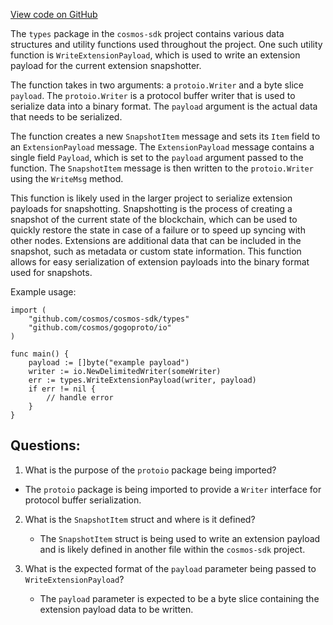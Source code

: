 [View code on GitHub](https://github.com/cosmos/cosmos-sdk/blob/main/store/snapshots/types/util.go)

The `types` package in the `cosmos-sdk` project contains various data structures and utility functions used throughout the project. One such utility function is `WriteExtensionPayload`, which is used to write an extension payload for the current extension snapshotter.

The function takes in two arguments: a `protoio.Writer` and a byte slice `payload`. The `protoio.Writer` is a protocol buffer writer that is used to serialize data into a binary format. The `payload` argument is the actual data that needs to be serialized.

The function creates a new `SnapshotItem` message and sets its `Item` field to an `ExtensionPayload` message. The `ExtensionPayload` message contains a single field `Payload`, which is set to the `payload` argument passed to the function. The `SnapshotItem` message is then written to the `protoio.Writer` using the `WriteMsg` method.

This function is likely used in the larger project to serialize extension payloads for snapshotting. Snapshotting is the process of creating a snapshot of the current state of the blockchain, which can be used to quickly restore the state in case of a failure or to speed up syncing with other nodes. Extensions are additional data that can be included in the snapshot, such as metadata or custom state information. This function allows for easy serialization of extension payloads into the binary format used for snapshots.

Example usage:

```
import (
    "github.com/cosmos/cosmos-sdk/types"
    "github.com/cosmos/gogoproto/io"
)

func main() {
    payload := []byte("example payload")
    writer := io.NewDelimitedWriter(someWriter)
    err := types.WriteExtensionPayload(writer, payload)
    if err != nil {
        // handle error
    }
}
```
## Questions: 
 1. What is the purpose of the `protoio` package being imported?
   - The `protoio` package is being imported to provide a `Writer` interface for protocol buffer serialization.

2. What is the `SnapshotItem` struct and where is it defined?
   - The `SnapshotItem` struct is being used to write an extension payload and is likely defined in another file within the `cosmos-sdk` project.

3. What is the expected format of the `payload` parameter being passed to `WriteExtensionPayload`?
   - The `payload` parameter is expected to be a byte slice containing the extension payload data to be written.